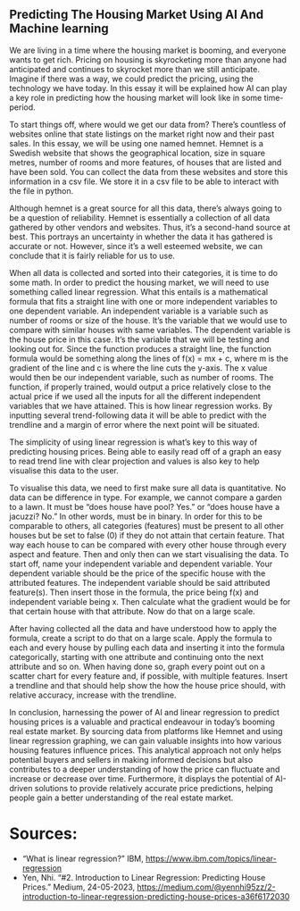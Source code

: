 ## Predicting The Housing Market Using AI And Machine learning

We are living in a time where the housing market is booming, and everyone wants to get rich. Pricing on housing is skyrocketing more than anyone had anticipated and continues to skyrocket more than we still anticipate. Imagine if there was a way, we could predict the pricing, using the technology we have today. In this essay it will be explained how AI can play a key role in predicting how the housing market will look like in some time-period.

To start things off, where would we get our data from? There’s countless of websites online that state listings on the market right now and their past sales. In this essay, we will be using one named hemnet. Hemnet is a Swedish website that shows the geographical location, size in square metres, number of rooms and more features, of houses that are listed and have been sold. You can collect the data from these websites and store this information in a csv file. We store it in a csv file to be able to interact with the file in python. 

Although hemnet is a great source for all this data, there’s always going to be a question of reliability. Hemnet is essentially a collection of all data gathered by other vendors and websites. Thus, it’s a second-hand source at best. This portrays an uncertainty in whether the data it has gathered is accurate or not. However, since it’s a well esteemed website, we can conclude that it is fairly reliable for us to use.

When all data is collected and sorted into their categories, it is time to do some math. In order to predict the housing market, we will need to use something called linear regression. What this entails is a mathematical formula that fits a straight line with one or more independent variables to one dependent variable. An independent variable is a variable such as number of rooms or size of the house. It’s the variable that we would use to compare with similar houses with same variables. The dependent variable is the house price in this case. It’s the variable that we will be testing and looking out for. Since the function produces a straight line, the function formula would be something along the lines of f(x) = mx + c, where m is the gradient of the line and c is where the line cuts the y-axis. The x value would then be our independent variable, such as number of rooms. The function, if properly trained, would output a price relatively close to the actual price if we used all the inputs for all the different independent variables that we have attained. This is how linear regression works. By inputting several trend-following data it will be able to predict with the trendline and a margin of error where the next point will be situated.

The simplicity of using linear regression is what’s key to this way of predicting housing prices. Being able to easily read off of a graph an easy to read trend line with clear projection and values is also key to help visualise this data to the user.

To visualise this data, we need to first make sure all data is quantitative. No data can be difference in type. For example, we cannot compare a garden to a lawn. It must be “does house have pool? Yes.” or “does house have a jacuzzi? No.” In other words, must be in binary. In order for this to be comparable to others, all categories (features) must be present to all other houses but be set to false (0) if they do not attain that certain feature. That way each house to can be compared with every other house through every aspect and feature. Then and only then can we start visualising the data. To start off, name your independent variable and dependent variable. Your dependent variable should be the price of the specific house with the attributed features. The independent variable should be said attributed feature(s). Then insert those in the formula, the price being f(x) and independent variable being x. Then calculate what the gradient would be for that certain house with that attribute. Now do that on a large scale. 

After having collected all the data and have understood how to apply the formula, create a script to do that on a large scale. Apply the formula to each and every house by pulling each data and inserting it into the formula categorically, starting with one attribute and continuing onto the next attribute and so on. When having done so, graph every point out on a scatter chart for every feature and, if possible, with multiple features. Insert a trendline and that should help show the how the house price should, with relative accuracy, increase with the trendline. 

In conclusion, harnessing the power of AI and linear regression to predict housing prices is a valuable and practical endeavour in today’s booming real estate market. By sourcing data from platforms like Hemnet and using linear regression graphing, we can gain valuable insights into how various housing features influence prices. This analytical approach not only helps potential buyers and sellers in making informed decisions but also contributes to a deeper understanding of how the price can fluctuate and increase or decrease over time. Furthermore, it displays the potential of AI-driven solutions to provide relatively accurate price predictions, helping people gain a better understanding of the real estate market.

# Sources:
- “What is linear regression?” IBM, 
https://www.ibm.com/topics/linear-regression
- Yen, Nhi. “#2. Introduction to Linear Regression: Predicting House Prices.” Medium, 24-05-2023,
https://medium.com/@yennhi95zz/2-introduction-to-linear-regression-predicting-house-prices-a36f6172030

